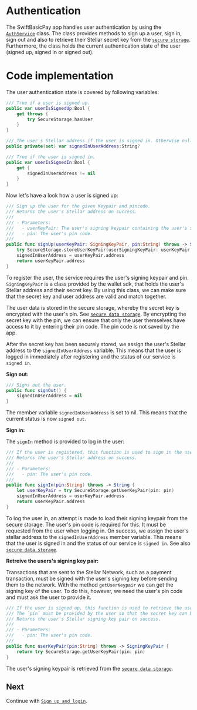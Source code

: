 # Authentication

The SwiftBasicPay app handles user authentication by using the [`AuthService`](https://github.com/Soneso/SwiftBasicPay/blob/main/SwiftBasicPay/services/AuthService.swift) class.
The class provides methods to sign up a user, sign in, sign out and also to retrieve their Stellar secret key from the [`secure storage`](secure_data_storage.md).
Furthermore, the class holds the current authentication state of the user (signed up, signed in or signed out).


# Code implementation

The user authentication state is covered by following variables:

```swift
/// True if a user is signed up.
public var userIsSignedUp:Bool {
    get throws {
        try SecureStorage.hasUser
    }
}

/// The user's Stellar address if the user is signed in. Otherwise null.
public private(set) var signedInUserAddress:String?

/// True if the user is signed in.
public var userIsSignedIn:Bool {
    get {
        signedInUserAddress != nil
    }
}
```

Now let's have a look how a user is signed up:

```swift
/// Sign up the user for the given Keypair and pincode.
/// Returns the user's Stellar address on success.
///
/// - Parameters:
///   - userKeyPair: The user's signing keypair containing the user's secret key
///   - pin: The user's pin code.
///
public func signUp(userKeyPair: SigningKeyPair, pin:String) throws -> String {
    try SecureStorage.storeUserKeyPair(userSigningKeyPair: userKeyPair, pin: pin)
    signedInUserAddress = userKeyPair.address
    return userKeyPair.address
}
```

To register the user, the service requires the user's signing keypair and pin. `SigningKeyPair` is a class provided by the wallet sdk, 
that holds the user's Stellar address and their secret key. By using this class, we can make sure that the secret key and user address are valid and match together.

The user data is stored in the secure storage, whereby the secret key is encrypted with the user's pin. See [`secure data storage`](secure_data_storage.md). 
By encrypting the secret key with the pin, we can ensure that only the user themselves have access to it by entering their pin code. The pin code is not saved by the app.

After the secret key has been securely stored, we assign the user's Stellar address to the `signedInUserAddress` variable. This means that the user is logged in immediately after registering and the status of our service is `signed in`.

**Sign out:**

```swift
/// Signs out the user.
public func signOut() {
    signedInUserAddress = nil
}
```

The member variable `signedInUserAddress` is set to nil. This means that the current status is now `signed out`.

**Sign in:**

The `signIn` method is provided to log in the user:

```swift
/// If the user is registered, this function is used to sign in the user by using their pin code.
/// Returns the user's Stellar address on success.
///
/// - Parameters:
///   - pin: The user's pin code.
///
public func signIn(pin:String) throws -> String {
    let userKeyPair = try SecureStorage.getUserKeyPair(pin: pin)
    signedInUserAddress = userKeyPair.address
    return userKeyPair.address
}
```

To log the user in, an attempt is made to load their signing keypair from the secure storage. The user's pin code is required for this. 
It must be requested from the user when logging in. On success, we assign the user's stellar address to the `signedInUserAddress` member variable. This means that the user is signed in and the status of our service is `signed in`. See also [`secure data storage`](secure_data_storage.md). 


**Retreive the users's signing key pair:**

Transactions that are sent to the Stellar Network, such as a payment transaction, must be signed with the user's signing key before sending them to the network. With the method `getUserKeypair` we can get the signing key of the user. To do this, however, we need the user's pin code and must ask the user to provide it.

```swift
/// If the user is signed up, this function is used to retrieve the user's signing keypair including the Stellar secret key.
/// The `pin` must be provided by the user so that the secret key can be decrypted.
/// Returns the user's Stellar signing key pair on success.
///
/// - Parameters:
///   - pin: The user's pin code.
///
public func userKeyPair(pin:String) throws -> SigningKeyPair {
    return try SecureStorage.getUserKeyPair(pin: pin)
}
```

The user's signing keypair is retrieved from the [`secure data storage`](secure_data_storage.md).


## Next

Continue with [`Sign up and login`](signup_and_sign_in.md).



